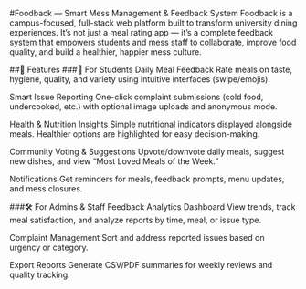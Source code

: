 #Foodback — Smart Mess Management & Feedback System
Foodback is a campus-focused, full-stack web platform built to transform university dining experiences. It’s not just a meal rating app — it’s a complete feedback system that empowers students and mess staff to collaborate, improve food quality, and build a healthier, happier mess culture.

##🚀 Features
###🎯 For Students
Daily Meal Feedback
Rate meals on taste, hygiene, quality, and variety using intuitive interfaces (swipe/emojis).

Smart Issue Reporting
One-click complaint submissions (cold food, undercooked, etc.) with optional image uploads and anonymous mode.

Health & Nutrition Insights
Simple nutritional indicators displayed alongside meals. Healthier options are highlighted for easy decision-making.

Community Voting & Suggestions
Upvote/downvote daily meals, suggest new dishes, and view “Most Loved Meals of the Week.”

Notifications
Get reminders for meals, feedback prompts, menu updates, and mess closures.

###🛠️ For Admins & Staff
Feedback Analytics Dashboard
View trends, track meal satisfaction, and analyze reports by time, meal, or issue type.

Complaint Management
Sort and address reported issues based on urgency or category.

Export Reports
Generate CSV/PDF summaries for weekly reviews and quality tracking.

